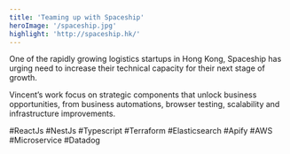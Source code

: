 ```yaml
---
title: 'Teaming up with Spaceship'
heroImage: '/spaceship.jpg'
highlight: 'http://spaceship.hk/'
---
```


One of the rapidly growing logistics startups in Hong Kong, Spaceship has urging need to increase their technical capacity for their next stage of growth.

Vincent’s work focus on strategic components that unlock business opportunities, from business automations, browser testing, scalability and infrastructure improvements.

#ReactJs #NestJs #Typescript #Terraform #Elasticsearch #Apify #AWS #Microservice #Datadog
